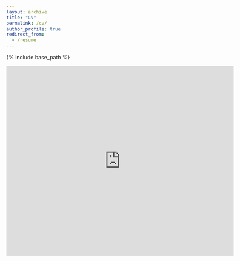 ```yaml
---
layout: archive
title: "CV"
permalink: /cv/
author_profile: true
redirect_from:
  - /resume
---
```


{% include base_path %}

<embed src="https://jxliao6.github.io/files/Jingxian Liao CV 02_2023.pdf" type="application/pdf" width="600px" height="500px" />
